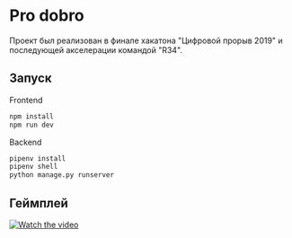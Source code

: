 # Pro dobro

Проект был реализован в финале хакатона "Цифровой прорыв 2019" и последующей акселерации командой "R34".

## Запуск

Frontend
```bash
npm install
npm run dev
```

Backend
```bash
pipenv install
pipenv shell
python manage.py runserver
```


## Геймплей
[![Watch the video](https://i.imgur.com/vKb2F1B.png)](./videos/proccess.mp4)